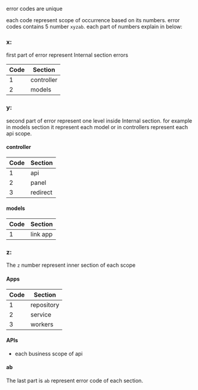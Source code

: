 error codes are unique

each code represent scope of occurrence based on its numbers. 
error codes contains 5 number `xyzab`. each part of numbers explain in below:

### x:
first part of error represent Internal section errors

| Code | Section    |
|------|------------|
| 1    | controller |
| 2    | models     |

### y:
second part of error represent one level inside Internal section. for example
in models section it represent each model or in controllers represent each api scope.

#### controller
| Code | Section  |
|------|----------|
| 1    | api      |
| 2    | panel    |
| 3    | redirect |

#### models
| Code | Section  |
|------|----------|
| 1    | link app |

### z:
The `z` number represent inner section of each scope

#### Apps
| Code | Section    |
|------|------------|
| 1    | repository |
| 2    | service    |
| 3    | workers    |

#### APIs
- each business scope of api 

#### ab
The last part is `ab` represent error code of each section.